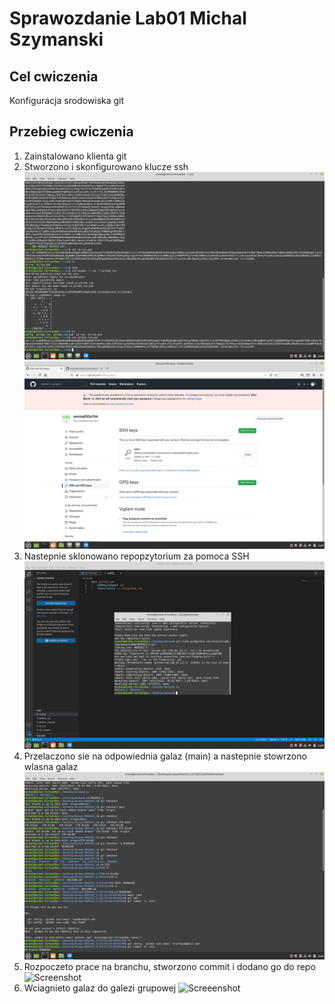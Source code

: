 # Sprawozdanie Lab01 Michal Szymanski

## Cel cwiczenia
Konfiguracja srodowiska git

## Przebieg cwiczenia
1. Zainstalowano klienta git
2. Stworzono i skonfigurowano klucze ssh
![Screenshot](klucz_git_tworzenie.png)
![Screenshot](klucz_git.png)
3. Nastepnie sklonowano repopzytorium za pomoca SSH
![Screenshot](ssh_connect.png)
4. Przelaczono sie na odpowiednia galaz (main) a nastepnie stowrzono wlasna galaz
![Screenshot](branch.png)
5. Rozpoczeto prace na branchu, stworzono commit i dodano go do repo
![Screenshot](commit_push.png)
6. Wciagnieto galaz do galezi grupowej
![Screeenshot](pull_origin.png)
